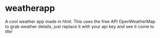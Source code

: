 # weatherapp
A cool weather app made in html. This uses the free API OpenWeatherMap to grab weather details, just replace it with your api key and see it come to life!
